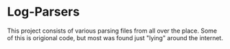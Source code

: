 # Log-Parsers
This project consists of various parsing files from all over the place. 
Some of this is origional code, but most was found just "lying" around the 
internet.
